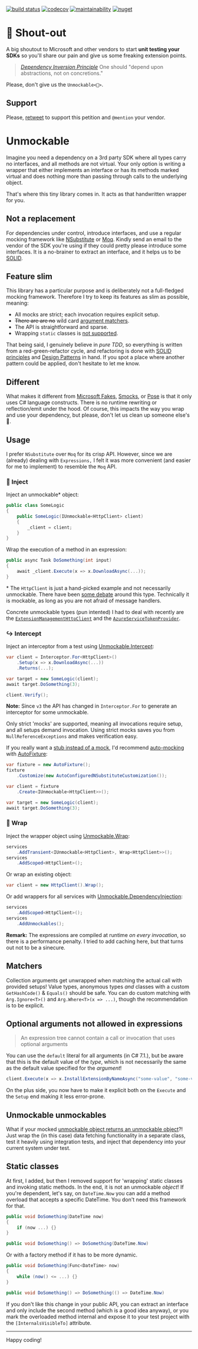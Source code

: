 [![build status](https://ci.appveyor.com/api/projects/status/layshtg2fh5fu5fu/branch/master?svg=true)](https://ci.appveyor.com/project/riezebosch/unmockable/branch/master)
[![codecov](https://codecov.io/gh/riezebosch/unmockable/branch/master/graph/badge.svg)](https://codecov.io/gh/riezebosch/unmockable)
[![maintainability](https://api.codeclimate.com/v1/badges/17981601c69dcbaffd3b/maintainability)](https://codeclimate.com/github/riezebosch/Unmockable/maintainability)
[![nuget](https://img.shields.io/nuget/v/Unmockable.svg)](https://www.nuget.org/packages/Unmockable/)

# 📢 Shout-out

A big shoutout to Microsoft and other vendors to start **unit testing your SDKs** so you'll share our pain and give us some freaking extension points.

> [_Dependency Inversion Principle_](http://butunclebob.com/ArticleS.UncleBob.PrinciplesOfOod)
> One should "depend upon abstractions, not on concretions."

Please, don't give us the `Unmockable<🖕>`.

## Support

Please, [retweet](https://twitter.com/MRiezebosch/status/1103973591782166528) to support this petition and `@mention` your vendor.

# Unmockable

Imagine you need a dependency on a 3rd party SDK where all types carry no interfaces, and all methods are not virtual.
Your only option is writing a wrapper that either implements an interface or has its methods marked virtual and does nothing
more than passing through calls to the underlying object.

That's where this tiny library comes in. It acts as that handwritten wrapper for you.

## Not a replacement

For dependencies under control, introduce interfaces, and use a regular mocking framework like [NSubstitute](https://nsubstitute.github.io/) or [Moq](https://github.com/moq/moq).
Kindly send an email to the vendor of the SDK you're using if they could pretty please introduce some interfaces. It is a no-brainer
to extract an interface, and it helps us to be [SOLID](https://en.wikipedia.org/wiki/SOLID).

## Feature slim

This library has a particular purpose and is deliberately not a full-fledged mocking framework. Therefore
I try to keep its features as slim as possible, meaning:

-   All mocks are strict; each invocation requires explicit setup.
-   <s>There are are no</s> wild card [argument matchers](#Matchers).
-   The API is straightforward and sparse.
-   Wrapping `static` classes is [not supported](#Statics).

That being said, I genuinely believe in _pure TDD_, so everything is written from a
red-green-refactor cycle, and refactoring is done with [SOLID principles](http://butunclebob.com/ArticleS.UncleBob.PrinciplesOfOod)
and [Design Patterns](https://dofactory.com/net/design-patterns) in hand.
If you spot a place where another pattern could be applied, don't hesitate to let me know.

## Different

What makes it different from [Microsoft Fakes](https://docs.microsoft.com/en-us/visualstudio/test/isolating-code-under-test-with-microsoft-fakes), [Smocks](https://www.nuget.org/packages/Smocks/), or
 [Pose](https://github.com/tonerdo/pose) is that it only uses C# language constructs. There is no runtime rewriting or reflection/emit under the hood. Of course, this impacts the way you wrap and use
your dependency, but please, don't let us clean up someone else's 💩.

## Usage

I prefer `NSubstitute` over `Moq` for its crisp API. However, since we are (already) dealing
with `Expressions,` I felt it was more convenient (and easier for me to implement) to resemble the `Moq` API.

### 💉 Inject

Inject an unmockable\* object:

```c#
public class SomeLogic
{
    public SomeLogic(IUnmockable<HttpClient> client)
    {
        _client = client;
    }
}
```

Wrap the execution of a method in an expression:

```c#
public async Task DoSomething(int input)
{
    await _client.Execute(x => x.DownloadAsync(...));
}
```

\* The `HttpClient` is just a hand-picked example and not necessarily unmockable. There have been [some debate](https://github.com/aspnet/HttpClientFactory/issues/67)
around this type. Technically it is mockable, as long as you are not afraid of message handlers.

Concrete unmockable types (pun intented) I had to deal with recently are the [`ExtensionManagementHttpClient`](https://docs.microsoft.com/en-us/dotnet/api/microsoft.visualstudio.services.extensionmanagement.webapi.extensionmanagementhttpclient)
and the [`AzureServiceTokenProvider`](https://github.com/Azure/azure-sdk-for-net/blob/master/src/SdkCommon/AppAuthentication/Azure.Services.AppAuthentication/AzureServiceTokenProvider.cs).

### ↪️ Intercept

Inject an interceptor from a test using [Unmockable.Intercept](https://www.nuget.org/packages/Unmockable.Intercept/):

```c#
var client = Interceptor.For<HttpClient>()
    .Setup(x => x.DownloadAsync(...))
    .Returns(...);

var target = new SomeLogic(client);
await target.DoSomething(3);

client.Verify();
```

**Note:** Since `v3` the API has changed in `Interceptor.For` to generate an interceptor for some unmockable.

Only strict 'mocks' are supported, meaning all invocations require setup, and all setups demand invocation.
Using strict mocks saves you from `NullReferenceExceptions` and makes verification easy.

If you really want a [stub instead of a mock](https://martinfowler.com/articles/mocksArentStubs.html),
I'd recommend [auto-mocking](https://github.com/AutoFixture/AutoFixture/wiki/Cheat-Sheet#auto-mocking-with-moq) with [AutoFixture](https://github.com/AutoFixture/AutoFixture):

```c#
var fixture = new AutoFixture();
fixture
    .Customize(new AutoConfiguredNSubstituteCustomization());

var client = fixture
    .Create<IUnmockable<HttpClient>>();

var target = new SomeLogic(client);
await target.DoSomething(3);
```

### 🎁 Wrap

Inject the wrapper object using [Unmockable.Wrap](https://www.nuget.org/packages/Unmockable.Wrap/):

```c#
services
    .AddTransient<IUnmockable<HttpClient>, Wrap<HttpClient>>();
services
    .AddScoped<HttpClient>();
```

Or wrap an existing object:

```c#
var client = new HttpClient().Wrap();

```

Or add wrappers for all services with [Unmockable.DependencyInjection](https://www.nuget.org/packages/Unmockable.DependencyInjection/):

```c#
services
    .AddScoped<HttpClient>();
services
    .AddUnmockables();
```

**Remark:** The expressions are compiled at runtime _on every invocation_, so there is a performance penalty.
I tried to add caching here, but that turns out not to be a sinecure.

## Matchers

Collection arguments get unwrapped when matching the actual call with provided setups! Value types, anonymous types _and_
classes with a custom `GetHashCode()` & `Equals()` should be safe. You can do custom matching with `Arg.Ignore<T>()` and `Arg.Where<T>(x => ...)`, though the recommendation
 is to be explicit.

## Optional arguments not allowed in expressions

> An expression tree cannot contain a call or invocation that uses optional arguments

You can use the `default` literal for all arguments (in C# 7.1.), but be aware that this is the default
value of the _type_, which is not necessarily the same as the default value specified for the _argument_!

```c#
client.Execute(x => x.InstallExtensionByNameAsync("some-value", "some-value", default, default, default));
```

On the plus side, you now have to make it explicit both on the `Execute` and the `Setup` end making it less error-prone.

## Unmockable unmockables

What if your mocked [unmockable object returns an unmockable object](https://docs.microsoft.com/en-us/azure/cosmos-db/tutorial-develop-table-dotnet#create-a-table)?!
Just wrap the (in this case) data fetching functionality in a separate class, test it heavily using integration tests, and inject
that dependency into your current system under test.

## Static classes

At first, I added, but then I removed support for 'wrapping' static classes and invoking static methods.
In the end, it is not an unmockable _object_! If you're dependent, let's say, on `DateTime.Now` you can add a method overload
that accepts a specific DateTime. You don't need this framework for that.

```c#
public void DoSomething(DateTime now)
{
    if (now ...) {}
}

public void DoSomething() => DoSomething(DateTime.Now)
```

Or with a factory method if it has to be more dynamic.

```c#
public void DoSomething(Func<DateTime> now)
{
    while (now() <= ...) {}
}

public void DoSomething() => DoSomething(() => DateTime.Now)
```

If you don't like this change in your public API, you can extract an interface and only
include the second method (which is a good idea anyway), or you mark the overloaded method internal and
expose it to your test project with the `[InternalsVisibleTo]` attribute.

---

Happy coding!
